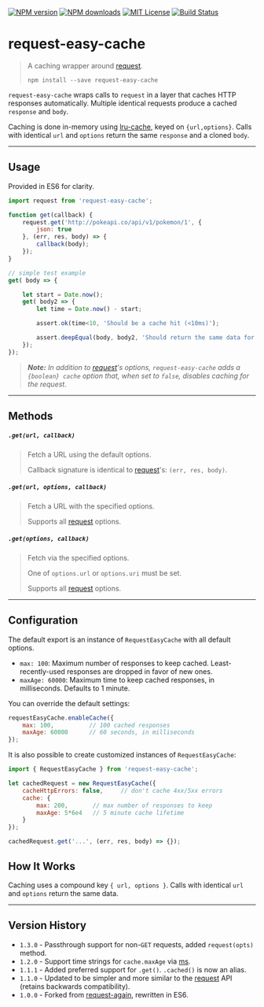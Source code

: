 [![NPM version][npm-version-image]][npm-url] [![NPM downloads][npm-downloads-image]][npm-url] [![MIT License][license-image]][license-url] [![Build Status][travis-image]][travis-url]

# request-easy-cache

> A caching wrapper around [request].
>
> `npm install --save request-easy-cache`

`request-easy-cache` wraps calls to `request` in a layer that caches HTTP responses automatically. Multiple identical requests produce a cached `response` and `body`.

Caching is done in-memory using [lru-cache], keyed on `{url,options}`. Calls with identical `url` and `options` return the same `response` and a cloned `body`.


---


## Usage

Provided in ES6 for clarity.

```js
import request from 'request-easy-cache';

function get(callback) {
	request.get('http://pokeapi.co/api/v1/pokemon/1', {
		json: true
	}, (err, res, body) => {
		callback(body);
	});
}

// simple test example
get( body => {

	let start = Date.now();
	get( body2 => {
		let time = Date.now() - start;

		assert.ok(time<10, 'Should be a cache hit (<10ms)');

		assert.deepEqual(body, body2, 'Should return the same data for a cached call');
	});
});
```


> _**Note:** In addition to [request]'s options, `request-easy-cache` adds a `{boolean} cache` option that, when set to `false`, disables caching for the request._


---


## Methods


##### `.get(url, callback)`

> Fetch a URL using the default options.
>
> Callback signature is identical to [request]'s: `(err, res, body)`.

##### `.get(url, options, callback)`

> Fetch a URL with the specified options.
>
> Supports all [request] options.

##### `.get(options, callback)`

> Fetch via the specified options.
>
> One of `options.url` or `options.uri` must be set.
>
> Supports all [request] options.


---


## Configuration

The default export is an instance of `RequestEasyCache` with all default options.

* `max: 100`: Maximum number of responses to keep cached. Least-recently-used responses are dropped in favor of new ones.
* `maxAge: 60000`: Maximum time to keep cached responses, in milliseconds. Defaults to 1 minute.

You can override the default settings:

```js
requestEasyCache.enableCache({
	max: 100,		   // 100 cached responses
	maxAge: 60000	   // 60 seconds, in milliseconds
});
```

It is also possible to create customized instances of `RequestEasyCache`:

```js
import { RequestEasyCache } from 'request-easy-cache';

let cachedRequest = new RequestEasyCache({
	cacheHttpErrors: false,		// don't cache 4xx/5xx errors
	cache: {
		max: 200,		// max number of responses to keep
		maxAge: 5*6e4	// 5 minute cache lifetime
	}
});

cachedRequest.get('...', (err, res, body) => {});
```


## How It Works

Caching uses a compound key `{ url, options }`. Calls with identical `url` and `options` return the same data.


---


## Version History

* `1.3.0` - Passthrough support for non-`GET` requests, added `request(opts)` method.
* `1.2.0` - Support time strings for `cache.maxAge` via [ms](https://www.npmjs.com/package/ms).
* `1.1.1` - Added preferred support for `.get()`. `.cached()` is now an alias.
* `1.1.0` - Updated to be simpler and more similar to the [request] API (retains backwards compatibility).
* `1.0.0` - Forked from [request-again], rewritten in ES6.


[license-image]: http://img.shields.io/badge/license-MIT-blue.svg?style=flat-square
[license-url]: https://github.com/developit/request-easy-cache/blob/master/LICENSE

[npm-version-image]: http://img.shields.io/npm/v/request-easy-cache.svg?style=flat-square
[npm-downloads-image]: http://img.shields.io/npm/dm/request-easy-cache.svg?style=flat-square
[npm-url]: https://npmjs.org/package/request-easy-cache

[travis-image]: http://img.shields.io/travis/developit/request-easy-cache.svg?style=flat-square
[travis-url]: http://travis-ci.org/developit/request-easy-cache

[request]: https://www.npmjs.com/package/request
[request-again]: https://github.com/hemphillcc/request-again
[lru-cache]: https://www.npmjs.com/package/lru-cache

